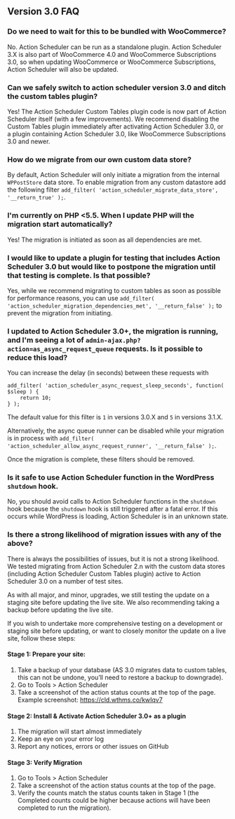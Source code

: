 ## Version 3.0 FAQ

### Do we need to wait for this to be bundled with WooCommerce?

No. Action Scheduler can be run as a standalone plugin. Action Scheduler 3.X is also part of WooCommerce 4.0 and WooCommerce Subscriptions 3.0, so when updating WooCommerce or WooCommerce Subscriptions, Action Scheduler will also be updated.

### Can we safely switch to action scheduler version 3.0 and ditch the custom tables plugin?

Yes! The Action Scheduler Custom Tables plugin code is now part of Action Scheduler itself (with a few improvements). We recommend disabling the Custom Tables plugin immediately after activating Action Scheduler 3.0, or a plugin containing Action Scheduler 3.0, like WooCommerce Subscriptions 3.0 and newer.

### How do we migrate from our own custom data store?

By default, Action Scheduler will only initiate a migration from the internal `WPPostStore` data store. To enable migration from any custom datastore add the following filter `add_filter( 'action_scheduler_migrate_data_store', '__return_true' );`.

### I'm currently on PHP <5.5. When I update PHP will the migration start automatically?

Yes! The migration is initiated as soon as all dependencies are met.

### I would like to update a plugin for testing that includes Action Scheduler 3.0 but would like to postpone the migration until that testing is complete. Is that possible?

Yes, while we recommend migrating to custom tables as soon as possible for performance reasons, you can use `add_filter( 'action_scheduler_migration_dependencies_met', '__return_false' );` to prevent the migration from initiating.

### I updated to Action Scheduler 3.0+, the migration is running, and I'm seeing a lot of `admin-ajax.php?action=as_async_request_queue` requests. Is it possible to reduce this load?

You can increase the delay (in seconds) between these requests with

```
add_filter( 'action_scheduler_async_request_sleep_seconds', function( $sleep ) {
	return 10;
} );
```

The default value for this filter is `1` in versions 3.0.X and `5` in versions 3.1.X.

Alternatively, the async queue runner can be disabled while your migration is in process with `add_filter( 'action_scheduler_allow_async_request_runner', '__return_false' );`.

Once the migration is complete, these filters should be removed.

### Is it safe to use Action Scheduler function in the WordPress `shutdown` hook.

No, you should avoid calls to Action Scheduler functions in the `shutdown` hook because the `shutdown` hook is still triggered after a fatal error. If this occurs while WordPress is loading, Action Scheduler is in an unknown state.

### Is there a strong likelihood of migration issues with any of the above?

There is always the possibilities of issues, but it is not a strong likelihood. We tested migrating from Action Scheduler 2.n with the custom data stores (including Action Scheduler Custom Tables plugin) active to Action Scheduler 3.0 on a number of test sites.

As with all major, and minor, upgrades, we still testing the update on a staging site before updating the live site. We also recommending taking a backup before updating the live site.

If you wish to undertake more comprehensive testing on a development or staging site before updating, or want to closely monitor the update on a live site, follow these steps:

#### Stage 1: Prepare your site:

1. Take a backup of your database (AS 3.0 migrates data to custom tables, this can not be undone, you’ll need to restore a backup to downgrade).
1. Go to Tools > Action Scheduler
1. Take a screenshot of the action status counts at the top of the page. Example screenshot: https://cld.wthms.co/kwIqv7


#### Stage 2: Install & Activate Action Scheduler 3.0+ as a plugin

1. The migration will start almost immediately
1. Keep an eye on your error log
1. Report any notices, errors or other issues on GitHub

#### Stage 3: Verify Migration

1. Go to Tools > Action Scheduler
1. Take a screenshot of the action status counts at the top of the page.
1. Verify the counts match the status counts taken in Stage 1 (the Completed counts could be higher because actions will have been completed to run the migration).
